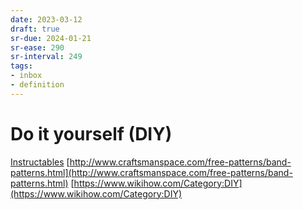 ```yaml
---
date: 2023-03-12
draft: true
sr-due: 2024-01-21
sr-ease: 290
sr-interval: 249
tags:
- inbox
- definition
---
```


# Do it yourself (DIY)

[Instructables](https://www.instructables.com/)
[http://www.craftsmanspace.com/free-patterns/band-patterns.html](http://www.craftsmanspace.com/free-patterns/band-patterns.html)
[https://www.wikihow.com/Category:DIY](https://www.wikihow.com/Category:DIY)